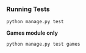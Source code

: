 ### Running Tests

```
python manage.py test
```

**Games module only**

```bash
python manage.py test games
```
